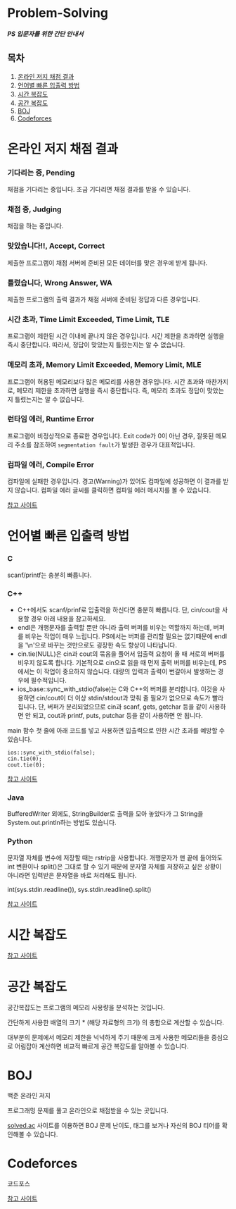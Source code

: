 # Problem-Solving

##### PS 입문자를 위한 간단 안내서



## 목차

1. [온라인 저지 채점 결과](#온라인-저지-채점-결과)
2. [언어별 빠른 입출력 방법](#언어별-빠른-입출력-방법)
3. [시간 복잡도](#시간-복잡도)
4. [공간 복잡도](#공간-복잡도)
5. [BOJ](#BOJ)
6. [Codeforces](#Codeforces)



# 온라인 저지 채점 결과

### 기다리는 중, Pending

채점을 기다리는 중입니다. 조금 기다리면 채점 결과를 받을 수 있습니다.



### 채점 중, Judging

채점을 하는 중입니다.



### 맞았습니다!!, Accept, Correct

제출한 프로그램이 채점 서버에 준비된 모든 데이터를 맞은 경우에 받게 됩니다.



### 틀렸습니다, Wrong Answer, WA

제출한 프로그램의 출력 결과가 채점 서버에 준비된 정답과 다른 경우입니다.



### 시간 초과, Time Limit Exceeded, Time Limit, TLE

프로그램이 제한된 시간 이내에 끝나지 않은 경우입니다. 시간 제한을 초과하면 실행을 즉시 중단합니다. 따라서, 정답이 맞았는지 틀렸는지는 알 수 없습니다.



### 메모리 초과, Memory Limit Exceeded, Memory Limit, MLE

프로그램이 허용된 메모리보다 많은 메모리를 사용한 경우입니다. 시간 초과와 마찬가지로, 메모리 제한을 초과하면 실행을 즉시 중단합니다. 즉, 메모리 초과도 정답이 맞았는지 틀렸는지는 알 수 없습니다.



### 런타임 에러, Runtime Error

프로그램이 비정상적으로 종료한 경우입니다. Exit code가 0이 아닌 경우, 잘못된 메모리 주소를 참조하여 `segmentation fault`가 발생한 경우가 대표적입니다.



### 컴파일 에러, Compile Error

컴파일에 실패한 경우입니다. 경고(Warning)가 있어도 컴파일에 성공하면 이 결과를 받지 않습니다. 컴파일 에러 글씨를 클릭하면 컴파일 에러 메시지를 볼 수 있습니다.



[참고 사이트](https://www.acmicpc.net/help/judge)





# 언어별 빠른 입출력 방법

### C

scanf/printf는 충분히 빠릅니다.



### C++

- C++에서도 scanf/prinf로 입출력을 하신다면 충분히 빠릅니다. 단, cin/cout을 사용할 경우 아래 내용을 참고하세요.
- endl은 개행문자를 출력할 뿐만 아니라 출력 버퍼를 비우는 역할까지 하는데, 버퍼를 비우는 작업이 매우 느립니다. PS에서는 버퍼를 관리할 필요는 없기때문에 endl을 '\n'으로 바꾸는 것만으로도 굉장한 속도 향상이 나타납니다.
- cin.tie(NULL)은 cin과 cout의 묶음을 풀어서 입출력 요청이 올 때 서로의 버퍼를 비우지 않도록 합니다. 기본적으로 cin으로 읽을 때 먼저 출력 버퍼를 비우는데, PS에서는 이 작업이 중요하지 않습니다. 대량의 입력과 출력이 번갈아서 발생하는 경우에 필수적입니다.
- ios_base::sync_with_stdio(false)는 C와 C++의 버퍼를 분리합니다. 이것을 사용하면 cin/cout이 더 이상 stdin/stdout과 맞춰 줄 필요가 없으므로 속도가 빨라집니다. 단, 버퍼가 분리되었으므로 cin과 scanf, gets, getchar 등을 같이 사용하면 안 되고, cout과 printf, puts, putchar 등을 같이 사용하면 안 됩니다.

main 함수 첫 줄에 아래 코드를 넣고 사용하면 입출력으로 인한 시간 초과를 예방할 수 있습니다.

```
ios::sync_with_stdio(false);
cin.tie(0);
cout.tie(0);
```

[참고 사이트](https://su-m.tistory.com/7)



### Java

BufferedWriter 외에도, StringBuilder로 출력을 모아 놓았다가 그 String을 System.out.println하는 방법도 있습니다.



### Python

문자열 자체를 변수에 저장할 때는 rstrip을 사용합니다. 개행문자가 맨 끝에 들어와도 int 변환이나 split()은 그대로 할 수 있기 때문에 문자열 자체를 저장하고 싶은 상황이 아니라면 입력받은 문자열을 바로 처리해도 됩니다.

int(sys.stdin.readline()), sys.stdin.readline().split()



[참고 사이트](https://www.acmicpc.net/board/view/22716)





# 시간 복잡도

[참고 사이트](https://www.weeklyps.com/entry/시간복잡도)





# 공간 복잡도

공간복잡도는 프로그램의 메모리 사용량을 분석하는 것입니다.

간단하게 사용한 배열의 크기 * (해당 자료형의 크기) 의 총합으로 계산할 수 있습니다.

대부분의 문제에서 메모리 제한을 넉넉하게 주기 때문에 크게 사용한 메모리들을 중심으로 어림잡아 계산하면 비교적 빠르게 공간 복잡도를 알아볼 수 있습니다.





# BOJ

백준 온라인 저지

프로그래밍 문제를 풀고 온라인으로 채점받을 수 있는 곳입니다.

[solved.ac](https://solved.ac/) 사이트를 이용하면 BOJ 문제 난이도, 태그를 보거나 자신의 BOJ 티어를 확인해볼 수 있습니다.





# Codeforces

코드포스

[참고 사이트](https://m.blog.naver.com/PostView.nhn?blogId=qkfldkeh&logNo=220722548956&proxyReferer=https%3A%2F%2Fwww.google.com%2F)

